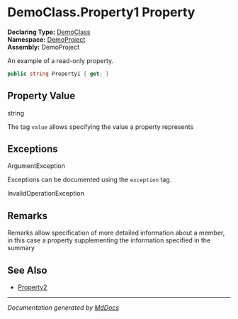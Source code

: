 ﻿<!--  
 =================================================================   
   Auto-Generated:   
   The contents of this file were generated by a tool.  
   Changes to this file may be list if the file is regenerated  
 =================================================================   
-->

# DemoClass.Property1 Property

**Declaring Type:** [DemoClass](../index.md)  
**Namespace:** [DemoProject](../../index.md)  
**Assembly:** DemoProject

An example of a read\-only property.

```csharp
public string Property1 { get; }
```

## Property Value

string

The tag `value` allows specifying the value a property represents

## Exceptions

ArgumentException

Exceptions can be documented using the `exception` tag.

InvalidOperationException

## Remarks

Remarks allow specification of more detailed information about a member, in this case a property supplementing the information specified in the summary

## See Also

- [Property2](Property2.md)

___

*Documentation generated by [MdDocs](https://github.com/ap0llo/mddocs)*
